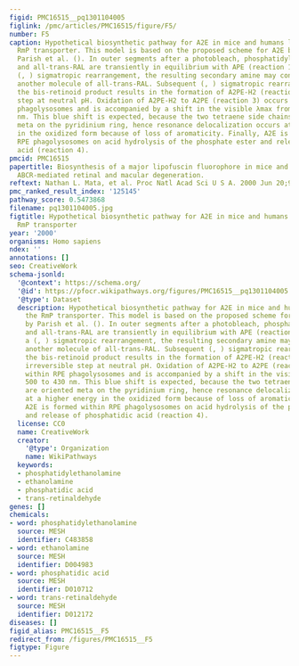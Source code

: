 ```yaml
---
figid: PMC16515__pq1301104005
figlink: /pmc/articles/PMC16515/figure/F5/
number: F5
caption: Hypothetical biosynthetic pathway for A2E in mice and humans lacking the
  RmP transporter. This model is based on the proposed scheme for A2E biogenesis by
  Parish et al. (). In outer segments after a photobleach, phosphatidylethanolamine
  and all-trans-RAL are transiently in equilibrium with APE (reaction 1). After a
  (, ) sigmatropic rearrangement, the resulting secondary amine may condense with
  another molecule of all-trans-RAL. Subsequent (, ) sigmatropic rearrangement of
  the bis-retinoid product results in the formation of A2PE-H2 (reaction 2), an irreversible
  step at neutral pH. Oxidation of A2PE-H2 to A2PE (reaction 3) occurs within RPE
  phagolysosomes and is accompanied by a shift in the visible λmax from 500 to 430
  nm. This blue shift is expected, because the two tetraene side chains are oriented
  meta on the pyridinium ring, hence resonance delocalization occurs at a higher energy
  in the oxidized form because of loss of aromaticity. Finally, A2E is formed within
  RPE phagolysosomes on acid hydrolysis of the phosphate ester and release of phosphatidic
  acid (reaction 4).
pmcid: PMC16515
papertitle: Biosynthesis of a major lipofuscin fluorophore in mice and humans with
  ABCR-mediated retinal and macular degeneration.
reftext: Nathan L. Mata, et al. Proc Natl Acad Sci U S A. 2000 Jun 20;97(13):7154-7159.
pmc_ranked_result_index: '125145'
pathway_score: 0.5473868
filename: pq1301104005.jpg
figtitle: Hypothetical biosynthetic pathway for A2E in mice and humans lacking the
  RmP transporter
year: '2000'
organisms: Homo sapiens
ndex: ''
annotations: []
seo: CreativeWork
schema-jsonld:
  '@context': https://schema.org/
  '@id': https://pfocr.wikipathways.org/figures/PMC16515__pq1301104005.html
  '@type': Dataset
  description: Hypothetical biosynthetic pathway for A2E in mice and humans lacking
    the RmP transporter. This model is based on the proposed scheme for A2E biogenesis
    by Parish et al. (). In outer segments after a photobleach, phosphatidylethanolamine
    and all-trans-RAL are transiently in equilibrium with APE (reaction 1). After
    a (, ) sigmatropic rearrangement, the resulting secondary amine may condense with
    another molecule of all-trans-RAL. Subsequent (, ) sigmatropic rearrangement of
    the bis-retinoid product results in the formation of A2PE-H2 (reaction 2), an
    irreversible step at neutral pH. Oxidation of A2PE-H2 to A2PE (reaction 3) occurs
    within RPE phagolysosomes and is accompanied by a shift in the visible λmax from
    500 to 430 nm. This blue shift is expected, because the two tetraene side chains
    are oriented meta on the pyridinium ring, hence resonance delocalization occurs
    at a higher energy in the oxidized form because of loss of aromaticity. Finally,
    A2E is formed within RPE phagolysosomes on acid hydrolysis of the phosphate ester
    and release of phosphatidic acid (reaction 4).
  license: CC0
  name: CreativeWork
  creator:
    '@type': Organization
    name: WikiPathways
  keywords:
  - phosphatidylethanolamine
  - ethanolamine
  - phosphatidic acid
  - trans-retinaldehyde
genes: []
chemicals:
- word: phosphatidylethanolamine
  source: MESH
  identifier: C483858
- word: ethanolamine
  source: MESH
  identifier: D004983
- word: phosphatidic acid
  source: MESH
  identifier: D010712
- word: trans-retinaldehyde
  source: MESH
  identifier: D012172
diseases: []
figid_alias: PMC16515__F5
redirect_from: /figures/PMC16515__F5
figtype: Figure
---
```

